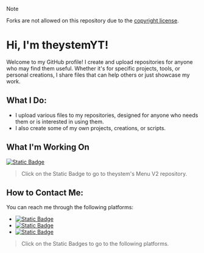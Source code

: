 > [!NOTE]
> Forks are not allowed on this repository due to the [copyright license](https://github.com/theystemYT/theystemYT/blob/main/LICENSE.md).
# Hi, I'm theystemYT!

Welcome to my GitHub profile! I create and upload repositories for anyone who may find them useful. Whether it's for specific projects, tools, or personal creations, I share files that can help others or just showcase my work.

## What I Do:
- I upload various files to my repositories, designed for anyone who needs them or is interested in using them.
- I also create some of my own projects, creations, or scripts.

## What I'm Working On
[![Static Badge](https://img.shields.io/badge/theystem's%20Menu%20V2-green?style=for-the-badge)](https://github.com/theystemYT/theystems-Menu-V2/tree/main)
> Click on the Static Badge to go to theystem's Menu V2 repository.
## How to Contact Me:
You can reach me through the following platforms:
- [![Static Badge](https://img.shields.io/badge/YouTube-red?logo=YouTube)](https://www.youtube.com/@theystem)
- [![Static Badge](https://img.shields.io/badge/ScriptBlox-purple)](https://scriptblox.com/u/theystemYT)
- [![Static Badge](https://img.shields.io/badge/work.ink-green)](https://1f81517695674ff7.workink.me/)
> Click on the Static Badges to go to the following platforms.
